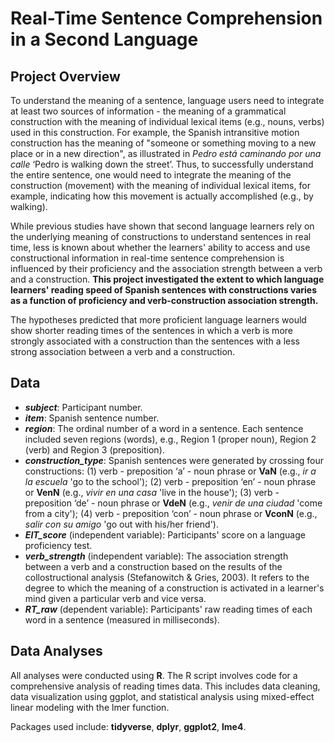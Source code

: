 # <b>Real-Time Sentence Comprehension in a Second Language</b>

## Project Overview

To understand the meaning of a sentence, language users need to integrate at least two sources of information - the meaning of a grammatical construction with the meaning of individual lexical items (e.g., nouns, verbs) used in this construction. For example, the Spanish intransitive motion construction has the meaning of "someone or something moving to a new place or in a new direction", as illustrated in *Pedro está caminando por una calle* ‘Pedro is walking down the street’. Thus, to successfully understand the entire sentence, one would need to integrate the meaning of the construction (movement) with the meaning of individual lexical items, for example, indicating how this movement is actually accomplished (e.g., by walking). 

While previous studies have shown that second language learners rely on the underlying meaning of constructions to understand sentences in real time, less is known about whether the learners' ability to access and use constructional information in real-time sentence comprehension is influenced by their proficiency and the association strength between a verb and a construction. <b>This project investigated the extent to which language learners' reading speed of Spanish sentences with constructions varies as a function of proficiency and verb-construction association strength.</b>

The hypotheses predicted that more proficient language learners would show shorter reading times of the sentences in which a verb is more strongly associated with a construction than the sentences with a less strong association between a verb and a construction.

## Data

* ***subject***: Participant number.
* ***item***: Spanish sentence number.
* ***region***: The ordinal number of a word in a sentence. Each sentence included seven regions (words), e.g., Region 1 (proper noun), Region 2 (verb) and Region 3 (preposition).
* ***construction_type***: Spanish sentences were generated by crossing four constructions: (1) verb - preposition ‘a’ - noun phrase or <b>VaN</b> (e.g., *ir a la escuela* 'go to the school'); (2) verb - preposition ‘en’ - noun phrase or <b>VenN</b> 
 (e.g., *vivir en una casa* 'live in the house'); (3) verb - preposition ‘de’ - noun phrase or <b>VdeN</b> (e.g., *venir de una ciudad* 'come from a city'); (4) verb - preposition ‘con’ - noun phrase or <b>VconN</b> (e.g., *salir con su amigo* 'go out with his/her friend').
* ***EIT_score*** (independent variable): Participants' score on a language proficiency test.
* ***verb_strength*** (independent variable): The association strength between a verb and a construction based on the results of the collostructional analysis (Stefanowitch & Gries, 2003). It refers to the degree to which the meaning of a construction is activated in a learner's mind given a particular verb and vice versa.
* ***RT_raw*** (dependent variable): Participants' raw reading times of each word in a sentence (measured in milliseconds).

## Data Analyses

All analyses were conducted using <b>R</b>. The R script involves code for a comprehensive analysis of reading times data. This includes data cleaning, data visualization using ggplot, and statistical analysis using mixed-effect linear modeling with the lmer function.  

Packages used include: <b>tidyverse</b>, <b>dplyr</b>, <b>ggplot2</b>, <b>lme4</b>.
